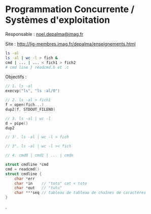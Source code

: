 # Programmation Concurrente / Systèmes d'exploitation

Responsable : <noel.depalma@imag.fr>

Site : <http://lig-membres.imag.fr/depalma/enseignements.html>

```sh
ls -al
ls -al | wc -l > fich &
cmd | ... | ... < fich1 > fich2
# cmd line } readcmd.h et .c
```

Objectifs :

```c
// 1. ls -al
execvp("ls", "ls -al/0")

// 2. ls -al > fich1
f = open(fich...)
dup2(f, STDOUT_FILENO)

// 3. ls -al | wc -l
d = pipe()
dup2

// 3'. ls -al | wc -l > fich

// 3". ls -al | wc -l >< fich

// 4. cmd0 | cmd1 | ... | cmdn
```

```c
struct cmdline *cmd
cmd = readcmd()
struct cmdline {
	char *err
	char *in	// "toto" cat < toto
	char *out 	// "tutu"
	char ***seq // tableau de tableau de chaînes de caractères
}
```


.